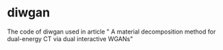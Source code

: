 # diwgan
The code of diwgan used in article " A material decomposition method for dual-energy CT via dual interactive WGANs" 
